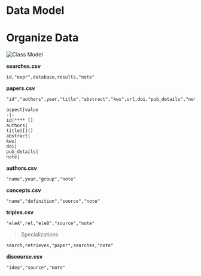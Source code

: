 # Data Model

# Organize Data
![Class Model](https://www.plantuml.com/plantuml/png/TL7DJiCm3BxdAQnUOHjS9muRJ9oOX80xSbF38j8aSXp1DEtTITQ68WrwYDtlnuwTLHHaIRrLEzCHK1za3ptrBN5KscACy4p8UWS7TG6cWoKyvM-xtMncpcM8lWBdqA5WYv5ooXIJbPWpvuNKKOrr7Z4GJsMQ1uSzNS9z2R3O4_AYoIGcsNakzWBb84Oi5QADmgWbfn-VXKziIsTlyXbI-zgHeB7dZTUbuj2vz9eglxDFuKn-vvsc8B_r7RqPPyJuCd7qYJMTsLxO14id5rbQdnPXXv_R_rqR4tLc8esB8VnBEpx1x03DrNpkcc6NwdGM59hh0e-JLdnMxxI4o1fkL9tic2q3DKb_BbBL4rLjbL0hSbtgxJS0)

**searches.csv**
```
id,"expr",database,results,"note"
```
**papers.csv**
```
"id","authors",year,"title","abstract","kws",url,doi,"pub_details","note"
```
```
aspect|value
-|-
id|**** []
authors|
title|[]()
abstract|
kws|
doi|
pub_details|
note|
```
**authors.csv**
```
"name",year,"group","note"
```
**concepts.csv**
```
"name","definition","source","note"
```
**triples.csv**
```
"eleA",rel,"eleB","source","note"
```
> Specializations
```
search,retrieves,"paper",searches,"note"
```
**discourse.csv**
```
"idea","source","note"
```


